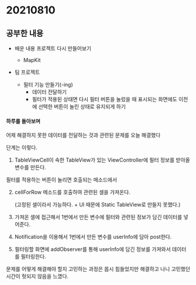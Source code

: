 # 20210810

## 공부한 내용
+ 배운 내용 프로젝트 다시 만들어보기
  - MapKit
    
+ 팀 프로젝트
  - 필터 기능 만들기(-ing)
    * 데이터 전달하기
    * 필터가 적용된 상태면 다시 필터 버튼을 눌렀을 때 표시되는 화면에도 이전에 선택한 버튼이 눌린 상태로 유지되게 하기

#### 하루를 돌아보며
어제 해결하지 못한 데이터를 전달하는 것과 관련된 문제를 오늘 해결했다

단계는 이렇다.
1. TableViewCell이 속한 TableView가 있는 ViewController에 필터 정보를 받아올 변수를 만든다.

필터를 적용하는 버튼이 눌리면 호출되는 메소드에서

2. cellForRow 메소드를 호출하여 관련된 셀을 가져온다.

   (고정된 셀이라서 가능하다. + UI 때문에 Static TableView로 만들지 못했다.)
   
3. 가져온 셀에 접근해서 1번에서 만든 변수에 필터와 관련된 정보가 담긴 데이터를 넣어준다.

4. Notification을 이용해서 1번에서 만든 변수를 userInfo에 담아 post한다.

5. 필터링할 화면에 addObserver를 통해 userInfo에 담긴 정보를 가져와서 데이터를 필터링한다.

문제를 어떻게 해결해야 할지 고민하는 과정은 몹시 힘들었지만 해결하고 나니 고민했던 시간이 헛되지 않음을 느꼈다.
